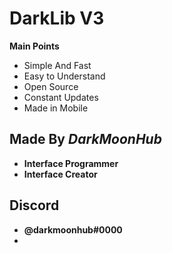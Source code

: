 # DarkLib V3

**Main Points**

- Simple And Fast
- Easy to Understand
- Open Source
- Constant Updates
- Made in Mobile

## Made By *DarkMoonHub*

- **Interface Programmer** 
- **Interface Creator**

## Discord

- **__@darkmoonhub#0000__**
- 
